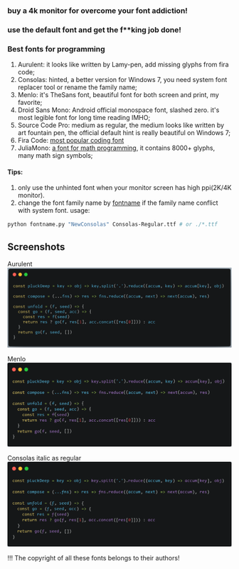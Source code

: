 ### buy a 4k monitor for overcome your font addiction!
### use the default font and get the f\*\*king job done!

### Best fonts for programming
1. Aurulent: it looks like written by Lamy-pen, add missing glyphs from fira code;
2. Consolas: hinted, a better version for Windows 7, you need system font replacer tool or rename the family name;
3. Menlo: it's TheSans font, beautiful font for both screen and print, my favorite;
4. Droid Sans Mono: Android official monospace font, slashed zero. it's most legible font for long time reading IMHO;
5. Source Code Pro: medium as regular, the medium looks like written by art fountain pen, the official default hint is really beautiful on Windows 7;
6. Fira Code: [most popular coding font](https://github.com/tonsky/FiraCode)
7. JuliaMono: [a font for math programming](https://github.com/cormullion/juliamono), it contains 8000+ glyphs, many math sign symbols;

#### Tips:
1. only use the unhinted font when your monitor screen has high ppi(2K/4K monitor).
2. change the font family name by [fontname](https://github.com/chrissimpkins/fontname.py) if the family name conflict with system font.
   usage:

```bash
python fontname.py "NewConsolas" Consolas-Regular.ttf # or ./*.ttf
```

## Screenshots

Aurulent
![Aurulent](screenshots/aurulent.png)

Menlo
![Menlo](screenshots/menlo.png)

Consolas italic as regular
![Consolas italic as regular](screenshots/consolas-i-as-r.png)

!!! The copyright of all these fonts belongs to their authors!
